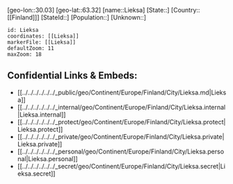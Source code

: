 ﻿---
location: [63.32,30.03]
mapzoom: [7,12] 
mapmarker: city 
type: City
tags:
- geo/City


SpocWebEntityId: 32001
isDeleted: false
confidential: public

---
[geo-lon::30.03]
[geo-lat::63.32]
[name::Lieksa]
[State::]
[Country::[[Finland]]]
[StateId::]
[Population::]
[Unknown::]


```leaflet
id: Lieksa
coordinates: [[Lieksa]]
markerFile: [[Lieksa]]
defaultZoom: 11 
maxZoom: 18
```


## Confidential Links & Embeds: 
- [[../../../../../../_public/geo/Continent/Europe/Finland/City/Lieksa.md|Lieksa]] 
- [[../../../../../../_internal/geo/Continent/Europe/Finland/City/Lieksa.internal|Lieksa.internal]] 
- [[../../../../../../_protect/geo/Continent/Europe/Finland/City/Lieksa.protect|Lieksa.protect]] 
- [[../../../../../../_private/geo/Continent/Europe/Finland/City/Lieksa.private|Lieksa.private]] 
- [[../../../../../../_personal/geo/Continent/Europe/Finland/City/Lieksa.personal|Lieksa.personal]] 
- [[../../../../../../_secret/geo/Continent/Europe/Finland/City/Lieksa.secret|Lieksa.secret]] 

